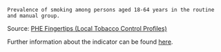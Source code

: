 	Prevalence of smoking among persons aged 18-64 years in the routine and manual group.

Source: [PHE Fingertips (Local Tobacco Control Profiles)](https://fingertips.phe.org.uk/profile/tobacco-control)

Further information about the indicator can be found [here](https://fingertips.phe.org.uk/search/92445).


